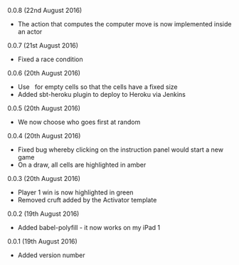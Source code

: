 0.0.8 (22nd August 2016)

* The action that computes the computer move is now implemented inside an actor

0.0.7 (21st August 2016)

* Fixed a race condition

0.0.6 (20th August 2016)

* Use &nbsp; for empty cells so that the cells have a fixed size
* Added sbt-heroku plugin to deploy to Heroku via Jenkins

0.0.5 (20th August 2016)

* We now choose who goes first at random

0.0.4 (20th August 2016)

* Fixed bug whereby clicking on the instruction panel would start a new game
* On a draw, all cells are highlighted in amber

0.0.3 (20th August 2016)

* Player 1 win is now highlighted in green
* Removed cruft added by the Activator template

0.0.2 (19th August 2016)

* Added babel-polyfill - it now works on my iPad 1

0.0.1 (19th August 2016)

* Added version number
